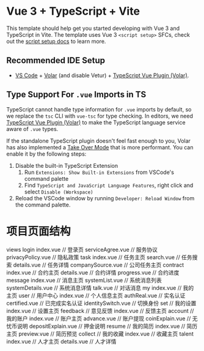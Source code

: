 # Vue 3 + TypeScript + Vite

This template should help get you started developing with Vue 3 and TypeScript in Vite. The template uses Vue 3 `<script setup>` SFCs, check out the [script setup docs](https://v3.vuejs.org/api/sfc-script-setup.html#sfc-script-setup) to learn more.

## Recommended IDE Setup

- [VS Code](https://code.visualstudio.com/) + [Volar](https://marketplace.visualstudio.com/items?itemName=Vue.volar) (and disable Vetur) + [TypeScript Vue Plugin (Volar)](https://marketplace.visualstudio.com/items?itemName=Vue.vscode-typescript-vue-plugin).

## Type Support For `.vue` Imports in TS

TypeScript cannot handle type information for `.vue` imports by default, so we replace the `tsc` CLI with `vue-tsc` for type checking. In editors, we need [TypeScript Vue Plugin (Volar)](https://marketplace.visualstudio.com/items?itemName=Vue.vscode-typescript-vue-plugin) to make the TypeScript language service aware of `.vue` types.

If the standalone TypeScript plugin doesn't feel fast enough to you, Volar has also implemented a [Take Over Mode](https://github.com/johnsoncodehk/volar/discussions/471#discussioncomment-1361669) that is more performant. You can enable it by the following steps:

1. Disable the built-in TypeScript Extension
   1. Run `Extensions: Show Built-in Extensions` from VSCode's command palette
   2. Find `TypeScript and JavaScript Language Features`, right click and select `Disable (Workspace)`
2. Reload the VSCode window by running `Developer: Reload Window` from the command palette.

# 项目页面结构

views
login
index.vue // 登录页
serviceAgree.vue // 服务协议
privacyPolicy.vue // 隐私政策
task
index.vue // 任务主页
search.vue // 任务搜索
details.vue // 任务详情
companySource.vue // 公司任务主页
contract
index.vue // 合约主页
details.vue // 合约详情
progress.vue // 合约进度
message
index.vue // 消息主页
systemList.vue // 系统消息列表
systemDetails.vue // 系统消息详情
talk.vue // 对话消息
my
index.vue // 我的主页
user // 用户中心
index.vue // 个人信息主页
authReal.vue // 实名认证
certified.vue // 已完成实名认证
identitySwitch.vue // 切换身份
set // 我的设置
index.vue // 设置主页
feedback // 意见反馈
index.vue // 反馈主页
account // 我的账户
index.vue // 账户主页
advance.vue // 账户提现
coinExplain.vue // 无忧币说明
depositExplain.vue // 押金说明
resume // 我的简历
index.vue // 简历主页
preview.vue // 简历预览
collect // 我的收藏
index.vue // 收藏主页
talent
index.vue // 人才主页
details.vue // 人才详情
